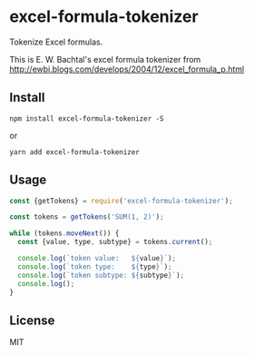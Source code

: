 # excel-formula-tokenizer

Tokenize Excel formulas.

This is E. W. Bachtal's excel formula tokenizer from http://ewbi.blogs.com/develops/2004/12/excel_formula_p.html

## Install

`npm install excel-formula-tokenizer -S`

or

`yarn add excel-formula-tokenizer`

## Usage

```js
const {getTokens} = require('excel-formula-tokenizer');

const tokens = getTokens('SUM(1, 2)');

while (tokens.moveNext()) {
  const {value, type, subtype} = tokens.current();

  console.log(`token value:   ${value}`);
  console.log(`token type:    ${type}`);
  console.log(`token subtype: ${subtype}`);
  console.log();
}
```

## License

MIT
